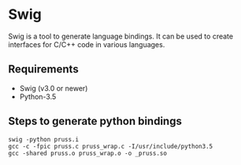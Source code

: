 # Swig
Swig is a tool to generate language bindings. It can be used to create interfaces for C/C++ code in various languages. 
## Requirements
* Swig (v3.0 or newer)
* Python-3.5
## Steps to generate python bindings
```
swig -python pruss.i
gcc -c -fpic pruss.c pruss_wrap.c -I/usr/include/python3.5 
gcc -shared pruss.o pruss_wrap.o -o _pruss.so
```
